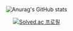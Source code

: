 <div align="center">

![Anurag's GitHub stats](https://github-readme-stats.vercel.app/api?username=clyde0813&show_icons=true&theme=radical)

[![Solved.ac
프로필](http://mazassumnida.wtf/api/v2/generate_badge?boj=clyde0813)](https://solved.ac/clyde0813})

</div>
